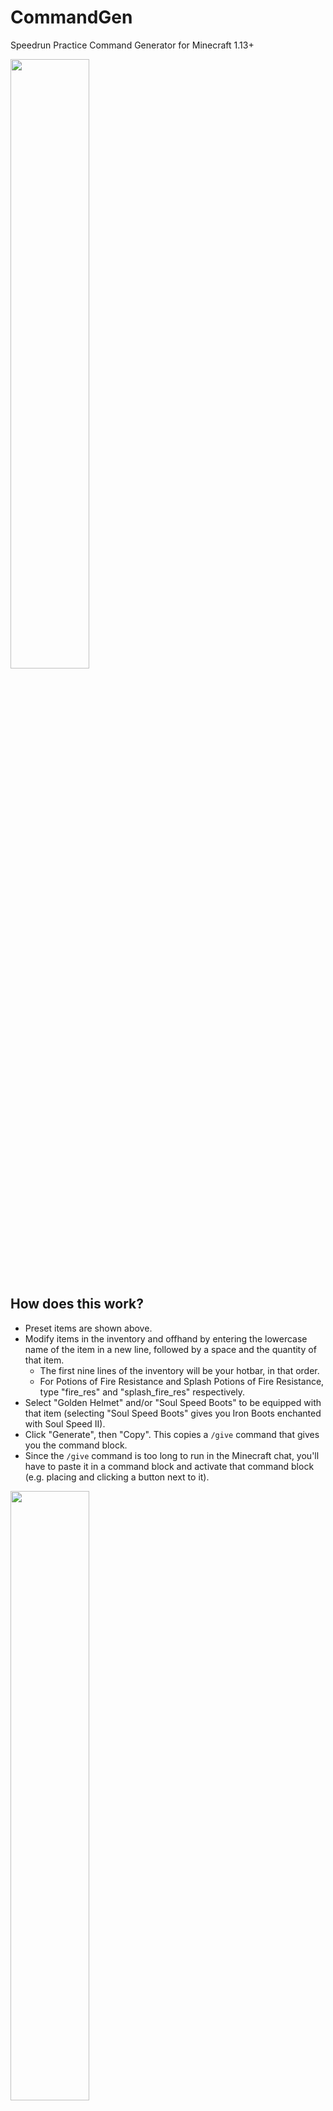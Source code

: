 # CommandGen
Speedrun Practice Command Generator for Minecraft 1.13+

<img src="https://user-images.githubusercontent.com/110107468/182210413-de0dcacc-b22c-4bd4-a4dd-979c75c1ff0f.png" width="50%"/>

## How does this work?

- Preset items are shown above.
- Modify items in the inventory and offhand by entering the lowercase name of the item in a new line, followed by a space and the quantity of that item.
  - The first nine lines of the inventory will be your hotbar, in that order.
  - For Potions of Fire Resistance and Splash Potions of Fire Resistance, type "fire_res" and "splash_fire_res" respectively.
- Select "Golden Helmet" and/or "Soul Speed Boots" to be equipped with that item (selecting "Soul Speed Boots" gives you Iron Boots enchanted with Soul Speed II).
- Click "Generate", then "Copy". This copies a `/give` command that gives you the command block.
- Since the `/give` command is too long to run in the Minecraft chat, you'll have to paste it in a command block and activate that command block (e.g. placing and clicking a button next to it).

<img src="https://user-images.githubusercontent.com/110107468/182213404-bffb524c-8242-4573-89a2-2b55ea4a532c.png" width="50%"/>

- Activating that command block gives you a separate command block (this is the one you might want to save to your hotbar). Placing this command block gives you all the items and sends you to the nether.

## Credits

woofdoggo - falling block command

Duncan - end fight block generator
